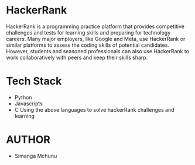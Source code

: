 # HackerRank

HackerRank is a programming practice platform that provides competitive challenges and tests for learning skills and preparing for technology careers. Many major employers, like Google and Meta, use HackerRank or similar platforms to assess the coding skills of potential candidates. However, students and seasoned professionals can also use HackerRank to work collaboratively with peers and keep their skills sharp. 

# Tech Stack
- Python
- Javascripts
- C 
Using the above languages to solve hackerRank challenges and learning  

# AUTHOR
- Simanga Mchunu